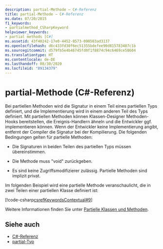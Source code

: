 ```yaml
---
description: partial-Methode – C#-Referenz
title: partial-Methode – C#-Referenz
ms.date: 07/20/2015
f1_keywords:
- partialmethod_CSharpKeyword
helpviewer_keywords:
- partial methods [C#]
ms.assetid: 43f40242-17e0-4452-8573-090503ad3137
ms.openlocfilehash: d6c433fd30f6ec51355bdefee90d815783487c1b
ms.sourcegitcommit: d579fb5e4b46745fd0f1f8874c94c6469ce58604
ms.translationtype: HT
ms.contentlocale: de-DE
ms.lasthandoff: 08/30/2020
ms.locfileid: "89134379"
---
```

# <a name="partial-method-c-reference"></a>partial-Methode (C#-Referenz)

Bei partiellen Methoden wird die Signatur in einem Teil eines partiellen Typs definiert, und die Implementierung wird in einem anderen Teil des Typs definiert. Mit partiellen Methoden können Klassen-Designer Methoden-Hooks bereitstellen, die Ereignis-Handlern ähneln und die Entwickler ggf. implementieren können. Wenn der Entwickler keine Implementierung angibt, entfernt der Compiler die Signatur bei der Kompilierung. Die folgenden Bedingungen gelten für partielle Methoden:

- Die Signaturen in beiden Teilen des partiellen Typs müssen übereinstimmen.

- Die Methode muss "void" zurückgeben.

- Es sind keine Zugriffsmodifizierer zulässig. Partielle Methoden sind implizit privat.

Im folgenden Beispiel wird eine partielle Methode veranschaulicht, die in zwei Teilen einer partiellen Klasse definiert ist:

[!code-csharp[csrefKeywordsContextual#9](~/samples/snippets/csharp/VS_Snippets_VBCSharp/csrefKeywordsContextual/CS/csrefKeywordsContextual.cs#9)]

Weitere Informationen finden Sie unter [Partielle Klassen und Methoden](../../programming-guide/classes-and-structs/partial-classes-and-methods.md).

## <a name="see-also"></a>Siehe auch

- [C#-Referenz](../index.md)
- [partial-Typ](partial-type.md)
